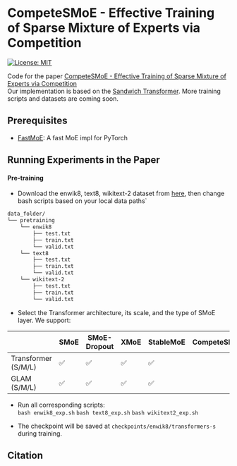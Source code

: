 # CompeteSMoE - Effective Training of Sparse Mixture of Experts via Competition
[![License: MIT](https://img.shields.io/badge/License-MIT-green.svg)](https://opensource.org/licenses/MIT)

Code for the paper [CompeteSMoE - Effective Training of Sparse Mixture of Experts via Competition]()</br>
Our implementation is based on the [Sandwich Transformer](https://github.com/ofirpress/sandwich_transformer). More training scripts and datasets are coming soon. 

## Prerequisites
- [FastMoE](https://github.com/laekov/fastmoe): A fast MoE impl for PyTorch

## Running Experiments in the Paper

#### Pre-training
- Download the enwik8, text8, wikitext-2 dataset from [here](https://github.com/laekov/fastmoe/blob/master/examples/transformer-xl/scripts/getdata.sh), then change bash scripts based on your local data paths`</br>
```bash
data_folder/
└── pretraining
    └── enwik8
        ├── test.txt
        ├── train.txt
        └── valid.txt
    └── text8
        ├── test.txt
        ├── train.txt
        └── valid.txt
    └── wikitext-2
        ├── test.txt
        ├── train.txt
        └── valid.txt
```

- Select the Transformer architecture, its scale, and the type of SMoE layer. We support:

|                     | SMoE | SMoE-Dropout | XMoE | StableMoE | CompeteSMoE |
|---------------------|------|--------------|------|-----------|-------------|
| Transformer (S/M/L) |  ✅  |     ✅       |  ✅  |     ✅    |             |
| GLAM (S/M/L)        |  ✅  |     ✅       |  ✅  |     ✅    |             |

- Run all corresponding scripts: </br>
`bash enwik8_exp.sh`
`bash text8_exp.sh`
`bash wikitext2_exp.sh`

- The checkpoint will be saved at `checkpoints/enwik8/transformers-s` during training. 

## Citation